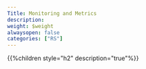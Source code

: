 ```yaml
---
Title: Monitoring and Metrics
description: 
weight: $weight
alwaysopen: false
categories: ["RS"]
---
```

{{%children style="h2" description="true"%}}